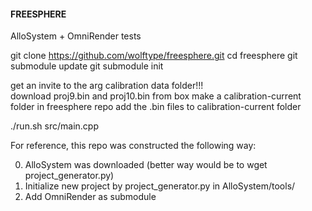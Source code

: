 #### FREESPHERE ####

AlloSystem + OmniRender tests

  git clone https://github.com/wolftype/freesphere.git
  cd freesphere
  git submodule update
  git submodule init

get an invite to the arg calibration data folder!!!  
download proj9.bin and proj10.bin from box
make a calibration-current folder in freesphere repo
add the .bin files to calibration-current folder

  ./run.sh src/main.cpp


For reference, this repo was constructed the following way:

0. AlloSystem was downloaded (better way would be to wget project_generator.py)
1. Initialize new project by project_generator.py in AlloSystem/tools/
2. Add OmniRender as submodule
